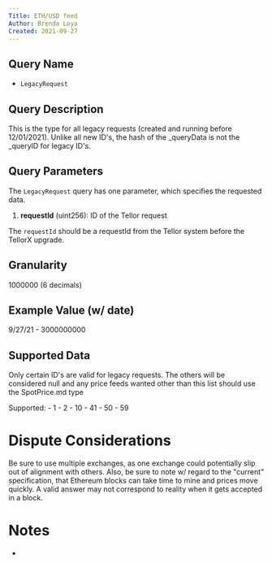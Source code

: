 ```yaml
---
Title: ETH/USD feed
Author: Brenda Loya
Created: 2021-09-27
---
```

## Query Name

- `LegacyRequest`

## Query Description

This is the type for all legacy requests (created and running before 12/01/2021). Unlike all new ID's, the hash of the _queryData is not the _queryID for legacy ID's. 

## Query Parameters

The `LegacyRequest` query has one parameter, which specifies the requested data.  

1. **requestId** (uint256): ID of the Tellor request

The `requestId` should be a requestId from the Tellor system before the TellorX upgrade. 


## Granularity

1000000 (6 decimals)

## Example Value (w/ date)

9/27/21 - 3000000000


## Supported Data

Only certain ID's are valid for legacy requests.  The others will be considered null and any price feeds wanted other than this list should use the SpotPrice.md type

Supported:
    - 1
    - 2
    - 10
    - 41
    - 50
    - 59

# Dispute Considerations

Be sure to use multiple exchanges, as one exchange could potentially slip out of alignment with others.  Also, be sure to note w/ regard to the "current" specification, that Ethereum blocks can take time to mine and prices move quickly.  A valid answer may not correspond to reality when it gets accepted in a block. 

# Notes

-

